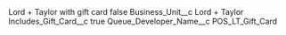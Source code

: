 <?xml version="1.0" encoding="UTF-8"?>
<CustomMetadata xmlns="http://soap.sforce.com/2006/04/metadata" xmlns:xsi="http://www.w3.org/2001/XMLSchema-instance" xmlns:xsd="http://www.w3.org/2001/XMLSchema">
    <label>Lord + Taylor with gift card</label>
    <protected>false</protected>
    <values>
        <field>Business_Unit__c</field>
        <value xsi:type="xsd:string">Lord + Taylor</value>
    </values>
    <values>
        <field>Includes_Gift_Card__c</field>
        <value xsi:type="xsd:boolean">true</value>
    </values>
    <values>
        <field>Queue_Developer_Name__c</field>
        <value xsi:type="xsd:string">POS_LT_Gift_Card</value>
    </values>
</CustomMetadata>
